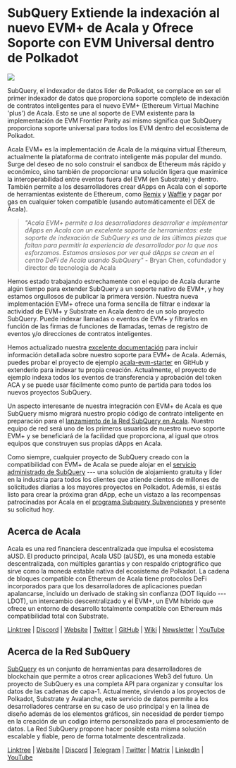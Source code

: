 # SubQuery Extiende la indexación al nuevo EVM+ de Acala y Ofrece Soporte con EVM Universal dentro de Polkadot

![](https://miro.medium.com/max/1400/0*PwFyFY9tEb8VPIv7)

SubQuery, el indexador de datos líder de Polkadot, se complace en ser el primer indexador de datos que proporciona soporte completo de indexación de contratos inteligentes para el nuevo EVM+ (Ethereum Virtual Machine 'plus') de Acala. Esto se une al soporte de EVM existente para la implementación de EVM Frontier Parity así mismo significa que SubQuery proporciona soporte universal para todos los EVM dentro del ecosistema de Polkadot.

Acala EVM+ es la implementación de Acala de la máquina virtual Ethereum, actualmente la plataforma de contrato inteligente más popular del mundo. Surge del deseo de no solo construir el sandbox de Ethereum más rápido y económico, sino también de proporcionar una solución ligera que maximice la interoperabilidad entre eventos fuera del EVM (en Substrate) y dentro. También permite a los desarrolladores crear dApps en Acala con el soporte de herramientas existente de Ethereum, como [Remix](https://remix.ethereum.org/) y [Waffle](https://getwaffle.io/) y pagar por gas en cualquier token compatible (usando automáticamente el DEX de Acala).

> _"Acala EVM+ permite a los desarrolladores desarrollar e implementar dApps en Acala con un excelente soporte de herramientas: este soporte de indexación de SubQuery es una de las últimas piezas que faltan para permitir la experiencia de desarrollador por la que nos esforzamos. Estamos ansiosos por ver qué dApps se crean en el centro DeFi de Acala usando SubQuery"_ - Bryan Chen, cofundador y director de tecnología de Acala

Hemos estado trabajando estrechamente con el equipo de Acala durante algún tiempo para extender SubQuery a un soporte nativo de EVM+, y hoy estamos orgullosos de publicar la primera versión. Nuestra nueva implementación EVM+ ofrece una forma sencilla de filtrar e indexar la actividad de EVM+ y Substrate en Acala dentro de un solo proyecto SubQuery. Puede indexar llamadas o eventos de EVM+ y filtrarlos en función de las firmas de funciones de llamadas, temas de registro de eventos y/o direcciones de contratos inteligentes.

Hemos actualizado nuestra [excelente documentación](https://university.subquery.network/build/substrate-evm.html) para incluir información detallada sobre nuestro soporte para EVM+ de Acala. Además, puedes probar el proyecto de ejemplo [acala-evm-starter](https://github.com/subquery/acala-evm-starter) en GitHub y extenderlo para indexar tu propia creación. Actualmente, el proyecto de ejemplo indexa todos los eventos de transferencia y aprobación del token ACA y se puede usar fácilmente como punto de partida para todos los nuevos proyectos SubQuery.

Un aspecto interesante de nuestra integración con EVM+ de Acala es que SubQuery mismo migrará nuestro propio código de contrato inteligente en preparación para el [lanzamiento de la Red SubQuery en Acala](https://blog.subquery.network/blogs/20211125-subquery-network-acala.html). Nuestro equipo de red será uno de los primeros usuarios de nuestro nuevo soporte EVM+ y se beneficiará de la facilidad que proporciona, al igual que otros equipos que construyen sus propias dApps en Acala.

Como siempre, cualquier proyecto de SubQuery creado con la compatibilidad con EVM+ de Acala se puede alojar en el [servicio administrado de SubQuery](https://subquery.network/managedservices) --- una solución de alojamiento gratuita y líder en la industria para todos los clientes que atiende cientos de millones de solicitudes diarias a los mayores proyectos en Polkadot. Además, si estás listo para crear la próxima gran dApp, eche un vistazo a las recompensas patrocinadas por Acala en el [programa Subquery Subvenciones](https://subquery.network/grants) y presente su solicitud hoy.

## Acerca de Acala

Acala es una red financiera descentralizada que impulsa el ecosistema aUSD. El producto principal, Acala USD (aUSD), es una moneda estable descentralizada, con múltiples garantías y con respaldo criptográfico que sirve como la moneda estable nativa del ecosistema de Polkadot. La cadena de bloques compatible con Ethereum de Acala tiene protocolos DeFi incorporados para que los desarrolladores de aplicaciones puedan apalancarse, incluido un derivado de staking sin confianza (DOT líquido --- LDOT), un intercambio descentralizado y el EVM+, un EVM híbrido que ofrece un entorno de desarrollo totalmente compatible con Ethereum más compatibilidad total con Substrate.

[Linktree](https://linktr.ee/acalanetwork) | [Discord](https://discord.gg/vdbFVCH) | [Website](https://acala.network/) | [Twitter](https://twitter.com/AcalaNetwork) | [GitHub](https://github.com/AcalaNetwork/Acala) | [Wiki](https://github.com/AcalaNetwork/Acala/wiki) | [Newsletter](https://share.hsforms.com/1X9RxkXk-R62I0VNbATaDXw4h8qc) | [YouTube](http://youtube.com/c/acalanetwork)

## Acerca de la Red SubQuery

[SubQuery](https://subquery.network) es un conjunto de herramientas para desarrolladores de blockchain que permite a otros crear aplicaciones Web3 del futuro. Un proyecto de SubQuery es una completa API para organizar y consultar los datos de las cadenas de capa-1. Actualmente, sirviendo a los proyectos de Polkadot, Substrate y Avalanche, este servicio de datos permite a los desarrolladores centrarse en su caso de uso principal y en la linea de diseño además de los elementos gráficos, sin necesidad de perder tiempo en la creación de un codigo interno personalizado para el procesamiento de datos. La Red SubQuery propone hacer posible esta misma solución escalable y fiable, pero de forma totalmente descentralizada.

​​​​[Linktree](https://linktr.ee/subquerynetwork) | [Website](https://subquery.network/) | [Discord](https://discord.com/invite/78zg8aBSMG) | [Telegram](https://t.me/subquerynetwork) | [Twitter](https://twitter.com/subquerynetwork) | [Matrix](https://matrix.to/#/#subquery:matrix.org) | [LinkedIn](https://www.linkedin.com/company/subquery) | [YouTube](https://www.youtube.com/channel/UCi1a6NUUjegcLHDFLr7CqLw)
